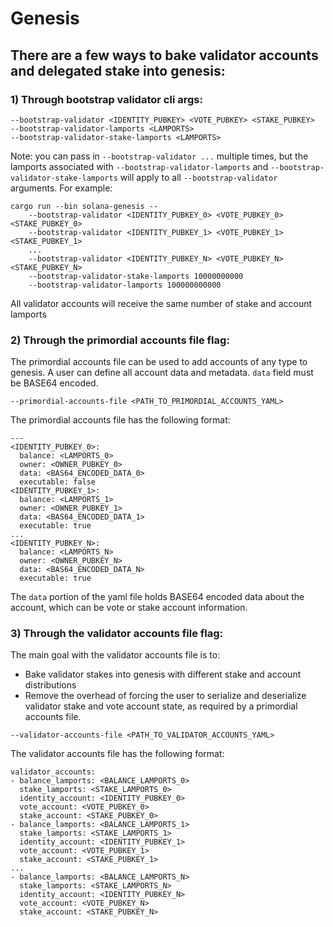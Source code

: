 # Genesis

## There are a few ways to bake validator accounts and delegated stake into genesis:
### 1) Through bootstrap validator cli args:
```
--bootstrap-validator <IDENTITY_PUBKEY> <VOTE_PUBKEY> <STAKE_PUBKEY>
--bootstrap-validator-lamports <LAMPORTS>
--bootstrap-validator-stake-lamports <LAMPORTS>
```
Note: you can pass in `--bootstrap-validator ...` multiple times, but the lamports associated with `--bootstrap-validator-lamports` and `--bootstrap-validator-stake-lamports` will apply to all `--bootstrap-validator` arguments.
For example:
```
cargo run --bin solana-genesis --
    --bootstrap-validator <IDENTITY_PUBKEY_0> <VOTE_PUBKEY_0> <STAKE_PUBKEY_0>
    --bootstrap-validator <IDENTITY_PUBKEY_1> <VOTE_PUBKEY_1> <STAKE_PUBKEY_1>
    ...
    --bootstrap-validator <IDENTITY_PUBKEY_N> <VOTE_PUBKEY_N> <STAKE_PUBKEY_N>
    --bootstrap-validator-stake-lamports 10000000000
    --bootstrap-validator-lamports 100000000000
```
All validator accounts will receive the same number of stake and account lamports

### 2) Through the primordial accounts file flag:
The primordial accounts file can be used to add accounts of any type to genesis. A user can define all account data and metadata. `data` field must be BASE64 encoded.
```
--primordial-accounts-file <PATH_TO_PRIMORDIAL_ACCOUNTS_YAML>
```
The primordial accounts file has the following format:
```
---
<IDENTITY_PUBKEY_0>:
  balance: <LAMPORTS_0>
  owner: <OWNER_PUBKEY_0>
  data: <BAS64_ENCODED_DATA_0>
  executable: false
<IDENTITY_PUBKEY_1>:
  balance: <LAMPORTS_1>
  owner: <OWNER_PUBKEY_1>
  data: <BAS64_ENCODED_DATA_1>
  executable: true
...
<IDENTITY_PUBKEY_N>:
  balance: <LAMPORTS_N>
  owner: <OWNER_PUBKEY_N>
  data: <BAS64_ENCODED_DATA_N>
  executable: true
```
The `data` portion of the yaml file holds BASE64 encoded data about the account, which can be vote or stake account information.

### 3) Through the validator accounts file flag:
The main goal with the validator accounts file is to:
- Bake validator stakes into genesis with different stake and account distributions
- Remove the overhead of forcing the user to serialize and deserialize validator stake and vote account state, as required by a primordial accounts file.
```
--validator-accounts-file <PATH_TO_VALIDATOR_ACCOUNTS_YAML>
```
The validator accounts file has the following format:
```
validator_accounts:
- balance_lamports: <BALANCE_LAMPORTS_0>
  stake_lamports: <STAKE_LAMPORTS_0>
  identity_account: <IDENTITY_PUBKEY_0>
  vote_account: <VOTE_PUBKEY_0>
  stake_account: <STAKE_PUBKEY_0>
- balance_lamports: <BALANCE_LAMPORTS_1>
  stake_lamports: <STAKE_LAMPORTS_1>
  identity_account: <IDENTITY_PUBKEY_1>
  vote_account: <VOTE_PUBKEY_1>
  stake_account: <STAKE_PUBKEY_1>
...
- balance_lamports: <BALANCE_LAMPORTS_N>
  stake_lamports: <STAKE_LAMPORTS_N>
  identity_account: <IDENTITY_PUBKEY_N>
  vote_account: <VOTE_PUBKEY_N>
  stake_account: <STAKE_PUBKEY_N>
```
